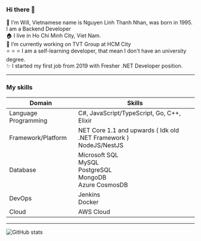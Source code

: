 ### Hi there 👋

<!--
**nhannguyen1295/nhannguyen1295** is a ✨ _special_ ✨ repository because its `README.md` (this file) appears on your GitHub profile.

Here are some ideas to get you started:

- 🔭 I’m currently working on ...
- 🌱 I’m currently learning ...
- 👯 I’m looking to collaborate on ...
- 🤔 I’m looking for help with ...
- 💬 Ask me about ...
- 📫 How to reach me: ...
- 😄 Pronouns: ...
- ⚡ Fun fact: ...
-->

:man: I'm Will, Vietnamese name is Nguyen Linh Thanh Nhan, was born in 1995. I am a Backend Developer  
:house: I live in Ho Chi Minh City, Viet Nam.  
🔭 I’m currently working on TVT Group at HCM City  
:star: :star: :star: I am a self-learning developer, that mean I don't have an university degree.  
:sparkles: I started my first job from 2019 with Fresher .NET Developer position. 

---

### My skills
| Domain  | Skills |
| ------------- | ------------- |
| Language Programming  | C#, JavaScript/TypeScript, Go, C++, Elixir  |
| Framework/Platform  | NET Core 1.1 and upwards ( Idk old .NET Framework )<br/>NodeJS/NestJS |
| Database | Microsoft SQL<br/>MySQL<br/>PostgreSQL<br/>MongoDB<br/>Azure CosmosDB |
| DevOps | Jenkins<br/>Docker<br/> |
| Cloud | AWS Cloud |

---
![GitHub stats](https://github-readme-stats-ten-gilt.vercel.app/api?username=nguyenlinhthanhnhan)
